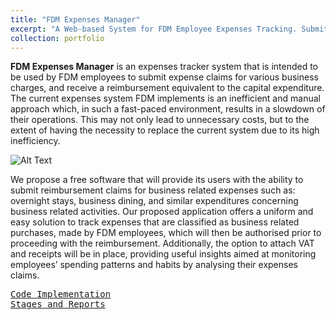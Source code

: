 ```yaml
---
title: "FDM Expenses Manager"
excerpt: "A Web-based System for FDM Employee Expenses Tracking. Submitted as coursework for the 'Software Engineering' undergraduate course at Queen Mary University of London. <br/><img src='/images/FDM_expenses_manager.png'>"
collection: portfolio
---
```

**FDM Expenses Manager** is an expenses tracker system that is intended to be used by FDM employees to submit expense claims for various business charges, and receive a reimbursement equivalent to the capital expenditure. 
The current expenses system FDM implements is an inefficient and manual approach which, in such a fast-paced environment, results in a slowdown of their operations. This may not only lead to unnecessary costs, but to the extent of having the necessity to replace the current system due to its high inefficiency.

![Alt Text](/images/FDM.gif)

We propose a free software that will provide its users with the ability to submit reimbursement claims for business related expenses such as: overnight stays, business dining, and similar expenditures concerning business related activities. Our proposed application offers a uniform and easy solution to track expenses that are classified as business related purchases, made by FDM employees, which will then be authorised prior to proceeding with the reimbursement. 
Additionally, the option to attach VAT and receipts will be in place, providing useful insights aimed at monitoring employees’ spending patterns and habits by analysing their expenses claims.

[<kbd>Code Implementation</kbd>](https://github.com/belfioreasia/FDM_Expenses_Manager/tree/main/Expenses_Manager) \
[<kbd>Stages and Reports</kbd>](https://github.com/belfioreasia/FDM_Expenses_Manager)